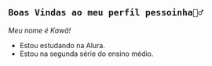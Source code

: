 ## ``Boas Vindas ao meu perfil pessoinha🙋‍♂️``

*_Meu nome é Kawã!_*

- Estou estudando na Alura.
- Estou na segunda série do ensino médio.
